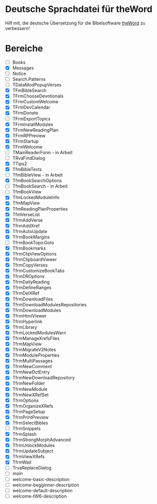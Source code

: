 # Deutsche Sprachdatei für theWord 

Hilf mit, die deutsche Übersetzung für die Bibelsoftware [theWord](https://www.theword.net/) zu verbessern! 

# Bereiche 

- [ ] Books
- [x] Messages
- [ ] Notice
- [ ] Search.Patterns
- [ ] TDataModPopupVerses
- [x] TFmBibleSearch
- [x] TFrmChooseDevotionals
- [x] TFrmCustomWelcome
- [x] TFrmDevCalendar
- [x] TFrmDonate
- [ ] TFrmExportTopics
- [x] TFrmInstallModules
- [x] TFrmNewReadingPlan
- [x] TFrmRPPreview
- [x] TFrmStartup
- [x] TFrmWelcome
- [ ] TMainReaderForm - in Arbeit
- [ ] TRvaFindDialog
- [x] TTips2
- [x] TfmBibleTexts
- [ ] TfmBibleView - in Arbeit
- [x] TfmBookSearchOptions
- [ ] TfmBookSearch - in Arbeit
- [ ] TfmBookView
- [x] TfmLockedModuleInfo
- [x] TfmMapView
- [x] TfmReadingPlanProperties
- [x] TfmVerseList
- [x] TfrmAddVerse
- [x] TfrmAddXref
- [x] TfrmAutoUpdate
- [x] TfrmBookMargins
- [ ] TfrmBookTopicGoto
- [x] TfrmBookmarks
- [x] TfrmClipViewOptions
- [x] TfrmClipboardViewer
- [x] TfrmCopyVerses
- [x] TfrmCustomizeBookTabs
- [x] TfrmDROptions
- [x] TfrmDailyReading
- [x] TfrmDefineRanges
- [x] TfrmDelXRef
- [x] TfrmDownloadFiles
- [x] TfrmDownloadModulesRepositories
- [x] TfrmDownloadModules
- [x] TfrmHtmlViewer
- [x] TfrmHyperlink
- [x] TfrmLibrary
- [x] TfrmLockedModulesWarn
- [x] TfrmManageXrefsFiles
- [x] TfrmMapView
- [x] TfrmMigrateV2Notes
- [x] TfrmModuleProperties
- [x] TfrmMultiPassages
- [x] TfrmNewComment
- [x] TfrmNewDctEntry
- [x] TfrmNewDownloadRepository
- [x] TfrmNewFolder
- [x] TfrmNewModule
- [x] TfrmNewXRefSet
- [x] TfrmOptions
- [x] TfrmOrganizeXRefs
- [x] TfrmPageSetup
- [x] TfrmPrintPreview
- [x] TfrmSelectBibles
- [ ] TfrmSnippets
- [x] TfrmSplash
- [x] TfrmStrongMorphAdvanced
- [x] TfrmUnlockModules
- [x] TfrmUpdateSubject
- [x] TfrmViewXRefs
- [x] TfrmWait
- [ ] TrvaReplaceDialog
- [ ] _main_
- [ ] welcome-basic-description
- [ ] welcome-begginner-description
- [ ] welcome-default-description
- [ ] welcome-tW6-description